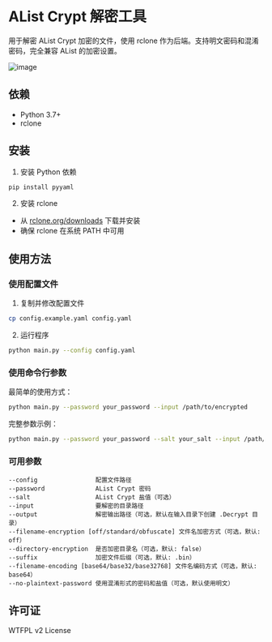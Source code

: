# AList Crypt 解密工具

用于解密 AList Crypt 加密的文件，使用 rclone 作为后端。支持明文密码和混淆密码，完全兼容 AList 的加密设置。

![image](https://github.com/user-attachments/assets/de99249b-58bf-4dbb-b410-007a125b2256)

## 依赖

- Python 3.7+
- rclone

## 安装

1. 安装 Python 依赖
```bash
pip install pyyaml
```

2. 安装 rclone
- 从 [rclone.org/downloads](https://rclone.org/downloads/) 下载并安装
- 确保 rclone 在系统 PATH 中可用

## 使用方法

### 使用配置文件

1. 复制并修改配置文件
```bash
cp config.example.yaml config.yaml
```

2. 运行程序
```bash
python main.py --config config.yaml
```

### 使用命令行参数

最简单的使用方式：
```bash
python main.py --password your_password --input /path/to/encrypted
```

完整参数示例：
```bash
python main.py --password your_password --salt your_salt --input /path/to/encrypted --output /path/to/decrypted --filename-encryption standard --directory-encryption --suffix .bin --filename-encoding base64 --no-plaintext-password
```
### 可用参数
```
--config                配置文件路径
--password              AList Crypt 密码
--salt                  AList Crypt 盐值（可选）
--input                 要解密的目录路径
--output                解密输出路径（可选，默认在输入目录下创建 .Decrypt 目录）
--filename-encryption [off/standard/obfuscate] 文件名加密方式（可选，默认: off）
--directory-encryption  是否加密目录名（可选，默认: false）
--suffix                加密文件后缀（可选，默认: .bin）
--filename-encoding [base64/base32/base32768] 文件名编码方式（可选，默认: base64）
--no-plaintext-password 使用混淆形式的密码和盐值（可选，默认使用明文）
```

## 许可证
WTFPL v2 License
